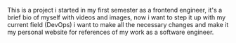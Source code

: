 This is a project i started in my first semester as a frontend engineer, it's a brief bio of myself with videos and images, now i want to step it up with my current field (DevOps) i want to make all the necessary changes and make it my personal website for references of my work as a software engineer.
